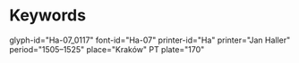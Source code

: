 # Keywords
glyph-id="Ha-07_0117"
font-id="Ha-07"
printer-id="Ha"
printer="Jan Haller"
period="1505–1525"
place="Kraków"
PT plate="170"
